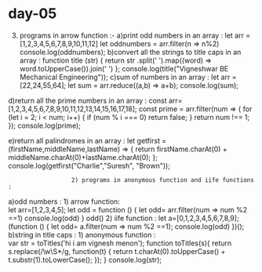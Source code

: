 # day-05

3) programs in arrow function :-
  a)print odd numbers in an array :
                       let arr = [1,2,3,4,5,6,7,8,9,10,11,12]
                       let oddnumbers = arr.filter(n => n%2)
                       console.log(oddnumbers);	
  b)convert all the strings to title caps in an array :
                       function title (str) {
                       return str .split(' ').map((word) => word.toUpperCase()).join(' ')
                         };
                       console.log(title("Vigneshwar BE Mechanical Engineering"));
 c)sum of numbers in an array :
                       let arr = [22,24,55,64];
                       let sum = arr.reduce((a,b) => a+b);
                       console.log(sum);

 d)return all the prime numbers in an array :
                       const arr= [1,2,3,4,5,6,7,8,9,10,11,12,13,14,15,16,17,18];
                       const prime = arr.filter(num => {
                       for (let i = 2; i < num; i++) {
                       if (num % i === 0) 
                                 return false;
                       }
                       return num !== 1;
                       });
                       console.log(prime);
           

 e)return all palindromes in an array :
                      let getfirst = (firstName,middleName,lastName) => {
                              return firstName.charAt(0) + middleName.charAt(0)+lastName.charAt(0);
                              };
                      console.log(getfirst("Charlie","Suresh", "Brown"));
                      
                      
                      
                      2) programs in anonymous function and iife functions :
a)odd numbers :
    1) arrow function:       
             let arr=[1,2,3,4,5];
                   let odd = function () {
                   let odd= arr.filter(num => num %2 ==1)
                   console.log(odd)
                   }
                   odd()
     2) iife function :
                    let a=[0,1,2,3,4,5,6,7,8,9];
                   (function ()  {
                   let odd= a.filter(num => num %2 ==1);
                   console.log(odd)
                  })();
b)string in title caps :
      1) anonymous function :     
                  var str = toTitles('hi i am vignesh menon');
                  function toTitles(s){ return s.replace(/\w\S*/g, function(t) { 
                  return t.charAt(0).toUpperCase() + t.substr(1).toLowerCase(); 
                  }); }            console.log(str);  
